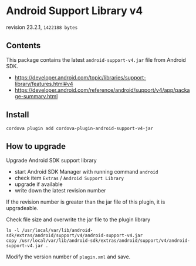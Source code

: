 # Android Support Library v4

revision 23.2.1, `1422188 bytes`

## Contents

This package contains the latest `android-support-v4.jar` file from Android SDK.

- https://developer.android.com/topic/libraries/support-library/features.html#v4
- https://developer.android.com/reference/android/support/v4/app/package-summary.html

## Install

```
cordova plugin add cordova-plugin-android-support-v4-jar
```

## How to upgrade

Upgrade Android SDK support library

- start Android SDK Manager with running command `android`
- check item `Extras` / `Android Support Library`
- upgrade if available
- write down the latest revision number

If the revision number is greater than the jar file of this plugin, it is upgradeable.

Check file size and overwrite the jar file to the plugin library

```
ls -l /usr/local/var/lib/android-sdk/extras/android/support/v4/android-support-v4.jar
copy /usr/local/var/lib/android-sdk/extras/android/support/v4/android-support-v4.jar .
```

Modify the version number of `plugin.xml` and save.
